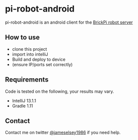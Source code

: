 pi-robot-android
=========

pi-robot-android is an android client for the [BrickPi robot server][1]

How to use
----

  - clone this project
  - import into intelliJ
  - Build and deploy to device
  - (ensure IP/ports set correctly)

Requirements
----
Code is tested on the following, your results may vary.

  - IntelliJ 13.1.1
  - Gradle 1.11
  
Contact
----
Contact me on twitter [@jameselsey1986][2] if you need help.

[1]:https://github.com/jameselsey/pi-robot-server
[2]:http://twitter.com/jameselsey1986
    